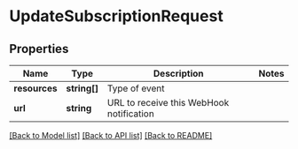 # UpdateSubscriptionRequest

## Properties
Name | Type | Description | Notes
------------ | ------------- | ------------- | -------------
**resources** | **string[]** | Type of event | 
**url** | **string** | URL to receive this WebHook notification | 

[[Back to Model list]](../README.md#documentation-for-models) [[Back to API list]](../README.md#documentation-for-api-endpoints) [[Back to README]](../README.md)


